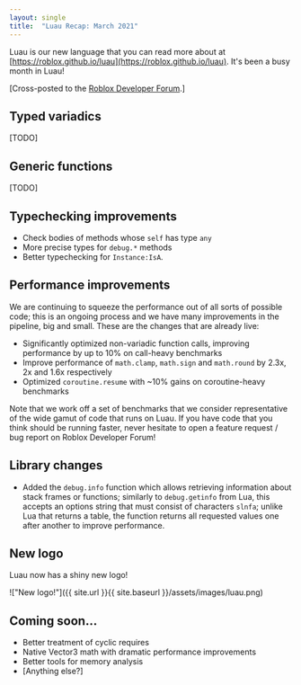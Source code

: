 ```yaml
---
layout: single
title:  "Luau Recap: March 2021"
---
```


Luau is our new language that you can read more about at [https://roblox.github.io/luau](https://roblox.github.io/luau). It's been a busy month in Luau!

[Cross-posted to the [Roblox Developer Forum](https://devforum.roblox.com/t/luau-recap-march-2021/).]

## Typed variadics

[TODO]

## Generic functions

[TODO]

## Typechecking improvements

* Check bodies of methods whose `self` has type `any`
* More precise types for `debug.*` methods
* Better typechecking for `Instance:IsA`.

## Performance improvements

We are continuing to squeeze the performance out of all sorts of possible code; this is an ongoing process and we have many improvements in the pipeline, big and small. These are the changes that are already live:

* Significantly optimized non-variadic function calls, improving performance by up to 10% on call-heavy benchmarks
* Improve performance of `math.clamp`, `math.sign` and `math.round` by 2.3x, 2x and 1.6x respectively
* Optimized `coroutine.resume` with ~10% gains on coroutine-heavy benchmarks

Note that we work off a set of benchmarks that we consider representative of the wide gamut of code that runs on Luau. If you have code that you think should be running faster, never hesitate to open a feature request / bug report on Roblox Developer Forum!

## Library changes

* Added the `debug.info` function which allows retrieving information about stack frames or functions; similarly to `debug.getinfo` from Lua, this accepts an options string that must consist of characters `slnfa`; unlike Lua that returns a table, the function returns all requested values one after another to improve performance.

## New logo

Luau now has a shiny new logo!

!["New logo!"]({{ site.url }}{{ site.baseurl }}/assets/images/luau.png)

## Coming soon...

* Better treatment of cyclic requires
* Native Vector3 math with dramatic performance improvements
* Better tools for memory analysis
* [Anything else?]
